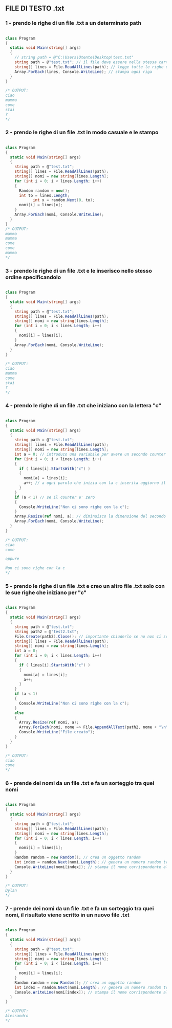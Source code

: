 ## FILE DI TESTO .txt

### 1 - prendo le righe di un file .txt a un determinato path

```c#

class Program
{
  static void Main(string[] args)
  {
    // string path = @"C:\Users\Utente\Desktop\test.txt"
    string path = @"test.txt"; // il file deve essere nella stessa cartella del programma 
    string[] lines = File.ReadAllLines(path); // legge tutte le righe del file che si trova a quel path
    Array.ForEach(lines, Console.WriteLine); // stampa ogni riga
  }
}

/* OUTPUT:
ciao
mamma 
come 
stai
?
*/
```
### 2 - prendo le righe di un file .txt in modo casuale e le stampo

```c#

class Program
{
  static void Main(string[] args)
  {
    string path = @"test.txt"; 
    string[] lines = File.ReadAllLines(path);
    string[] nomi = new string[lines.Length];
    for (int i = 0; i < lines.Length; i++)
    {
      Random random = new();
      int to = lines.Length;
			int x = random.Next(0, to);
      nomi[i] = lines[x]; 
    }
    Array.ForEach(nomi, Console.WriteLine);
  }
}
/* OUTPUT:
mamma
mamma
come 
come 
mamma
*/

```
### 3 - prendo le righe di un file .txt e le inserisco nello stesso ordine specificandolo

```c#

class Program
{
  static void Main(string[] args)
  {
    string path = @"test.txt"; 
    string[] lines = File.ReadAllLines(path);
    string[] nomi = new string[lines.Length];
    for (int i = 0; i < lines.Length; i++)
    {
      nomi[i] = lines[i]; 
    }
    Array.ForEach(nomi, Console.WriteLine);
  }
}

/* OUTPUT:
ciao
mamma 
come 
stai
?
*/
```
### 4 - prendo le righe di un file .txt che iniziano con la lettera "c"

```c#

class Program
{
  static void Main(string[] args)
  {
    string path = @"test.txt"; 
    string[] lines = File.ReadAllLines(path);
    string[] nomi = new string[lines.Length];
    int a = 0; // introduco una variabile per avere un secondo counter
    for (int i = 0; i < lines.Length; i++)
    {
      if ( lines[i].StartsWith("c") )
      {
        nomi[a] = lines[i]; 
        a++; // a ogni parola che inizia con la c inserita aggiorno il counter
      }
    }
    if (a < 1) // se il counter e' zero
    {
      Console.WriteLine("Non ci sono righe con la c");
    }
    Array.Resize(ref nomi, a); // diminuisco la dimensione del secondo array per non avere stringhe vuote
    Array.ForEach(nomi, Console.WriteLine);
  }
}

/* OUTPUT:
ciao
come 

oppure

Non ci sono righe con la c
*/
```

### 5 - prendo le righe di un file .txt e creo un altro file .txt solo con le sue righe che iniziano per "c"

```c#

class Program
{
  static void Main(string[] args)
  {
    string path = @"test.txt"; 
    string path2 = @"test2.txt"; 
    File.Create(path2).Close(); // importante chiuderlo se no non ci scrive niente dentro
    string[] lines = File.ReadAllLines(path);
    string[] nomi = new string[lines.Length];
    int a = 0;
    for (int i = 0; i < lines.Length; i++)
    {
      if ( lines[i].StartsWith("c") )
      {
        nomi[a] = lines[i]; 
        a++;
      }
    }
    if (a < 1) 
    {
      Console.WriteLine("Non ci sono righe con la c");
    }
    else
    {
      Array.Resize(ref nomi, a);
      Array.ForEach(nomi, nome => File.AppendAllText(path2, nome + "\n"));
      Console.WriteLine("File creato");
    } 
  }
}

/* OUTPUT:
ciao
come 
*/
```
### 6 - prende dei nomi da un file .txt e fa un sorteggio tra quei nomi

```c#

class Program
{
  static void Main(string[] args)
  {
    string path = @"test.txt"; 
    string[] lines = File.ReadAllLines(path);
    string[] nomi = new string[lines.Length];
    for (int i = 0; i < lines.Length; i++)
    {
      nomi[i] = lines[i]; 
    }
    Random random = new Random(); // crea un oggetto random
    int index = random.Next(nomi.Length); // genera un numero random tra 0 e la lunghezza dell'array
    Console.WriteLine(nomi[index]); // stampa il nome corrispondente all'indice generato casualmente
  }
}

/* OUTPUT:
Dylan
*/
```
### 7 - prende dei nomi da un file .txt e fa un sorteggio tra quei nomi, il risultato viene scritto in un nuovo file .txt

```c#

class Program
{
  static void Main(string[] args)
  {
    string path = @"test.txt"; 
    string[] lines = File.ReadAllLines(path);
    string[] nomi = new string[lines.Length];
    for (int i = 0; i < lines.Length; i++)
    {
      nomi[i] = lines[i]; 
    }
    Random random = new Random(); // crea un oggetto random
    int index = random.Next(nomi.Length); // genera un numero random tra 0 e la lunghezza dell'array
    Console.WriteLine(nomi[index]); // stampa il nome corrispondente all'indice generato casualmente
  }
}

/* OUTPUT:
Alessandro
*/
```